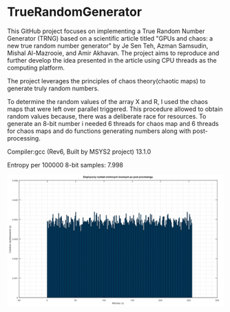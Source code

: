 # TrueRandomGenerator
This GitHub project focuses on implementing a True Random Number Generator (TRNG) based on a scientific article titled "GPUs and chaos: a new true random number generator" by Je Sen Teh, Azman Samsudin, Mishal Al-Mazrooie, and Amir Akhavan. The project aims to reproduce and further develop the idea presented in the article using CPU threads as the computing platform.

The project leverages the principles of chaos theory(chaotic maps) to generate truly random numbers.

To determine the random values of the array X and R, I used the chaos maps that were left over
parallel triggered. This procedure allowed to obtain random values because,
there was a deliberate race for resources. To generate an 8-bit number
i needed 6 threads for chaos map and 6 threads for chaos maps and do functions
generating numbers along with post-processing.

Compiler:gcc (Rev6, Built by MSYS2 project) 13.1.0

Entropy per 100000 8-bit samples: 7.998

![alt text](https://github.com/Strzelba72/TrueRandomGenerator/blob/main/trng.png?raw=true)
